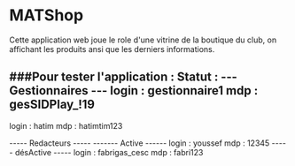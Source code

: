 # MATShop

Cette application web joue le role d'une vitrine de la boutique du club, on affichant les produits ansi que les derniers informations.

###Pour tester l'application :
Statut :
--- Gestionnaires ---
login : gestionnaire1
mdp : gesSIDPlay_!19
---------------------
login : hatim
mdp : hatimtim123

----- Redacteurs -----
------- Active ------
login : youssef
mdp : 12345
----- désActive -----
login : fabrigas_cesc
mdp : fabri123 
